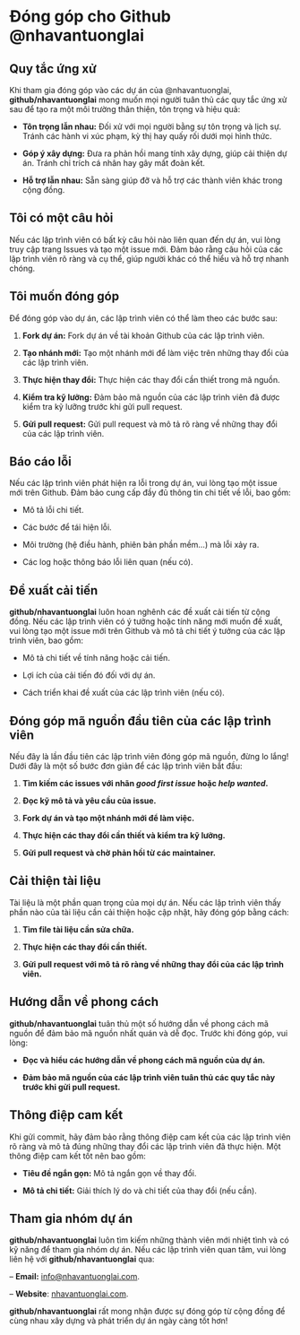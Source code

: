 # Đóng góp cho Github @nhavantuonglai

## Quy tắc ứng xử

Khi tham gia đóng góp vào các dự án của @nhavantuonglai, **github/nhavantuonglai** mong muốn mọi người tuân thủ các quy tắc ứng xử sau để tạo ra một môi trường thân thiện, tôn trọng và hiệu quả:

- **Tôn trọng lẫn nhau:** Đối xử với mọi người bằng sự tôn trọng và lịch sự. Tránh các hành vi xúc phạm, kỳ thị hay quấy rối dưới mọi hình thức.

- **Góp ý xây dựng:** Đưa ra phản hồi mang tính xây dựng, giúp cải thiện dự án. Tránh chỉ trích cá nhân hay gây mất đoàn kết.

- **Hỗ trợ lẫn nhau:** Sẵn sàng giúp đỡ và hỗ trợ các thành viên khác trong cộng đồng.

## Tôi có một câu hỏi

Nếu các lập trình viên có bất kỳ câu hỏi nào liên quan đến dự án, vui lòng truy cập trang Issues và tạo một issue mới. Đảm bảo rằng câu hỏi của các lập trình viên rõ ràng và cụ thể, giúp người khác có thể hiểu và hỗ trợ nhanh chóng.

## Tôi muốn đóng góp

Để đóng góp vào dự án, các lập trình viên có thể làm theo các bước sau:

1. **Fork dự án:** Fork dự án về tài khoản Github của các lập trình viên.

2. **Tạo nhánh mới:** Tạo một nhánh mới để làm việc trên những thay đổi của các lập trình viên.

3. **Thực hiện thay đổi:** Thực hiện các thay đổi cần thiết trong mã nguồn.

4. **Kiểm tra kỹ lưỡng:** Đảm bảo mã nguồn của các lập trình viên đã được kiểm tra kỹ lưỡng trước khi gửi pull request.

5. **Gửi pull request:** Gửi pull request và mô tả rõ ràng về những thay đổi của các lập trình viên.

## Báo cáo lỗi

Nếu các lập trình viên phát hiện ra lỗi trong dự án, vui lòng tạo một issue mới trên Github. Đảm bảo cung cấp đầy đủ thông tin chi tiết về lỗi, bao gồm:

- Mô tả lỗi chi tiết.

- Các bước để tái hiện lỗi.

- Môi trường (hệ điều hành, phiên bản phần mềm…) mà lỗi xảy ra.

- Các log hoặc thông báo lỗi liên quan (nếu có).

## Đề xuất cải tiến

**github/nhavantuonglai** luôn hoan nghênh các đề xuất cải tiến từ cộng đồng. Nếu các lập trình viên có ý tưởng hoặc tính năng mới muốn đề xuất, vui lòng tạo một issue mới trên Github và mô tả chi tiết ý tưởng của các lập trình viên, bao gồm:

- Mô tả chi tiết về tính năng hoặc cải tiến.

- Lợi ích của cải tiến đó đối với dự án.

- Cách triển khai đề xuất của các lập trình viên (nếu có).

## Đóng góp mã nguồn đầu tiên của các lập trình viên

Nếu đây là lần đầu tiên các lập trình viên đóng góp mã nguồn, đừng lo lắng! Dưới đây là một số bước đơn giản để các lập trình viên bắt đầu:

1. **Tìm kiếm các issues với nhãn _good first issue_ hoặc _help wanted_.**

2. **Đọc kỹ mô tả và yêu cầu của issue.**

3. **Fork dự án và tạo một nhánh mới để làm việc.**

4. **Thực hiện các thay đổi cần thiết và kiểm tra kỹ lưỡng.**

5. **Gửi pull request và chờ phản hồi từ các maintainer.**

## Cải thiện tài liệu

Tài liệu là một phần quan trọng của mọi dự án. Nếu các lập trình viên thấy phần nào của tài liệu cần cải thiện hoặc cập nhật, hãy đóng góp bằng cách:

1. **Tìm file tài liệu cần sửa chữa.**

2. **Thực hiện các thay đổi cần thiết.**

3. **Gửi pull request với mô tả rõ ràng về những thay đổi của các lập trình viên.**

## Hướng dẫn về phong cách

**github/nhavantuonglai** tuân thủ một số hướng dẫn về phong cách mã nguồn để đảm bảo mã nguồn nhất quán và dễ đọc. Trước khi đóng góp, vui lòng:

- **Đọc và hiểu các hướng dẫn về phong cách mã nguồn của dự án.**

- **Đảm bảo mã nguồn của các lập trình viên tuân thủ các quy tắc này trước khi gửi pull request.**

## Thông điệp cam kết

Khi gửi commit, hãy đảm bảo rằng thông điệp cam kết của các lập trình viên rõ ràng và mô tả đúng những thay đổi các lập trình viên đã thực hiện. Một thông điệp cam kết tốt nên bao gồm:

- **Tiêu đề ngắn gọn:** Mô tả ngắn gọn về thay đổi.

- **Mô tả chi tiết:** Giải thích lý do và chi tiết của thay đổi (nếu cần).

## Tham gia nhóm dự án

**github/nhavantuonglai** luôn tìm kiếm những thành viên mới nhiệt tình và có kỹ năng để tham gia nhóm dự án. Nếu các lập trình viên quan tâm, vui lòng liên hệ với **github/nhavantuonglai** qua:

– **Email:** [info@nhavantuonglai.com](mailto:info@nhavantuonglai.com).

– **Website**: [nhavantuonglai.com](https://nhavantuonglai.com/).

**github/nhavantuonglai** rất mong nhận được sự đóng góp từ cộng đồng để cùng nhau xây dựng và phát triển dự án ngày càng tốt hơn!